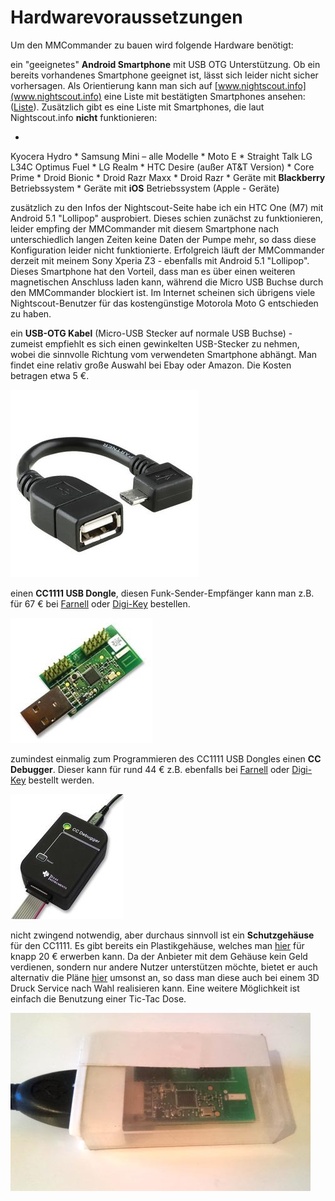 # Hardwarevoraussetzungen

Um den MMCommander zu bauen wird folgende Hardware benötigt:

ein "geeignetes" **Android Smartphone** mit USB OTG Unterstützung. Ob ein bereits vorhandenes Smartphone geeignet ist, lässt sich leider nicht sicher vorhersagen. Als Orientierung kann man sich auf [www.nightscout.info](www.nightscout.info) eine Liste mit bestätigten Smartphones ansehen: ([Liste](http://www.nightscout.info/wp-content/uploads/2015/02/Nightscout-OTG-Database_CGMitC.xlsx.pdf)). Zusätzlich gibt es eine Liste mit Smartphones, die laut Nightscout.info **nicht** funktionieren:

 
* 
Kyocera Hydro 
* 
Samsung Mini – alle Modelle
* 
Moto E
* 
Straight Talk LG L34C Optimus Fuel
* 
LG Realm
* 
HTC Desire (außer AT&T Version)
* 
Core Prime
* 
Droid Bionic
* 
Droid Razr Maxx
* 
Droid Razr
* 
Geräte mit **Blackberry** Betriebssystem
* 
Geräte mit **iOS** Betriebssystem (Apple - Geräte)

zusätzlich zu den Infos der Nightscout-Seite habe ich ein HTC One (M7) mit Android 5.1 "Lollipop" ausprobiert. Dieses schien zunächst zu funktionieren, leider empfing der MMCommander mit diesem Smartphone nach unterschiedlich langen Zeiten keine Daten der Pumpe mehr, so dass diese Konfiguration leider nicht funktionierte. Erfolgreich läuft der MMCommander derzeit mit meinem Sony Xperia Z3 - ebenfalls mit Android 5.1 "Lollipop". Dieses Smartphone hat den Vorteil, dass man es über einen weiteren magnetischen Anschluss laden kann, während die Micro USB Buchse durch den MMCommander blockiert ist. Im Internet scheinen sich übrigens viele Nightscout-Benutzer für das kostengünstige Motorola Moto G entschieden zu haben.  


ein **USB-OTG Kabel** (Micro-USB Stecker  auf normale USB  Buchse) - zumeist empfiehlt es sich einen gewinkelten USB-Stecker zu nehmen, wobei die sinnvolle Richtung vom verwendeten Smartphone abhängt. Man findet eine relativ große Auswahl bei Ebay oder Amazon. Die Kosten betragen etwa 5 €.

![usb_otgklein](../../images/enlite/usb-otgklein.jpg)

einen **CC1111 USB Dongle**, diesen Funk-Sender-Empfänger kann man z.B.  für 67 € bei [Farnell](http://de.farnell.com/texas-instruments/cc1111emk868-915/cc1111-rf-transceiver-eval-module/dp/2334589) oder [Digi-Key](http://www.digikey.de/product-detail/de/CC1111EMK868-915/296-22732-ND/1739551) bestellen.

![cc1111_dogle](../../images/enlite/CC1111.jpg)

zumindest einmalig zum Programmieren des CC1111 USB Dongles einen **CC Debugger**. Dieser kann für rund 44 € z.B. ebenfalls bei [Farnell](http://de.farnell.com/texas-instruments/cc-debugger/prog-debugger-f-rf-soc/dp/1752232?MER=baynote-1752232-pr) oder [Digi-Key](http://www.digikey.de/product-detail/de/CC-DEBUGGER/296-30207-ND/2231678) bestellt werden.

![ccdebugger](../../images/enlite/debugger.jpg)

nicht zwingend notwendig, aber durchaus sinnvoll ist ein **Schutzgehäuse** für den CC1111. Es gibt bereits ein Plastikgehäuse, welches man [hier](http://www.shapeways.com/product/PGQ26J9UG/ti-cc1111-rf-transceiver-protective-case?li=shop-results&optionId=40496519) für knapp 20 € erwerben kann. Da der Anbieter mit dem Gehäuse kein Geld verdienen, sondern nur andere Nutzer unterstützen möchte, bietet er auch alternativ die Pläne [hier](https://www.tinkercad.com/things/2TzPZp0T0p1-cc1111-stick-usb-cable-protector) umsonst an, so dass man diese auch bei einem 3D Druck Service nach Wahl realisieren kann.
Eine weitere Möglichkeit ist einfach die Benutzung einer Tic-Tac Dose.

![tictac](../../images/enlite/tictac.jpg)